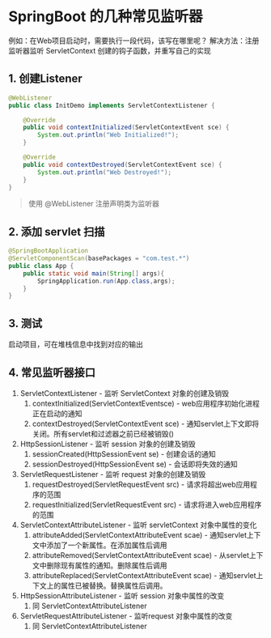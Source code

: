 # SpringBoot 的几种常见监听器

例如：在Web项目启动时，需要执行一段代码，该写在哪里呢？
解决方法：注册监听器监听 ServletContext 创建的钩子函数，并重写自己的实现

## 1. 创建Listener

```java
@WebListener
public class InitDemo implements ServletContextListener {

    @Override
    public void contextInitialized(ServletContextEvent sce) {
        System.out.println("Web Initialized!");
    }

    @Override
    public void contextDestroyed(ServletContextEvent sce) {
        System.out.println("Web Destroyed!");
    }
}
```

> 使用 @WebListener 注册声明类为监听器

## 2. 添加 servlet 扫描

```java
@SpringBootApplication
@ServletComponentScan(basePackages = "com.test.*")
public class App {
    public static void main(String[] args){
        SpringApplication.run(App.class,args);
    }
}
```

## 3. 测试

启动项目，可在堆栈信息中找到对应的输出

## 4. 常见监听器接口

1. ServletContextListener - 监听 ServletContext 对象的创建及销毁
   1. contextInitialized(ServletContextEventsce) - web应用程序初始化进程正在启动的通知
   2. contextDestroyed(ServletContextEvent sce) - 通知servlet上下文即将关闭。所有servlet和过滤器之前已经被销毁()
2. HttpSessionListener - 监听 session 对象的创建及销毁
   1. sessionCreated(HttpSessionEvent se) - 创建会话的通知
   2. sessionDestroyed(HttpSessionEvent se) - 会话即将失效的通知
3. ServletRequestListener - 监听 request 对象的创建及销毁
   1. requestDestroyed(ServletRequestEvent src) - 请求将超出web应用程序的范围
   2. requestInitialized(ServletRequestEvent src) - 请求将进入web应用程序的范围
4. ServletContextAttributeListener - 监听 servletContext 对象中属性的变化
   1. attributeAdded(ServletContextAttributeEvent scae) - 通知servlet上下文中添加了一个新属性。在添加属性后调用
   2. attributeRemoved(ServletContextAttributeEvent scae) - 从servlet上下文中删除现有属性的通知。删除属性后调用
   3. attributeReplaced(ServletContextAttributeEvent scae) - 通知servlet上下文上的属性已被替换。替换属性后调用。
5. HttpSessionAttributeListener - 监听 session 对象中属性的改变
   1. 同 ServletContextAttributeListener
6. ServletRequestAttributeListener - 监听request 对象中属性的改变
   1. 同 ServletContextAttributeListener